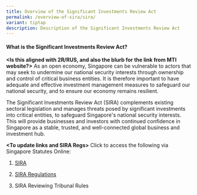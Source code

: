 ```yaml
---
title: Overview of the Significant Investments Review Act
permalink: /overview-of-sira/sira/
variant: tiptap
description: Description of the Significant Investments Review Act
---
```

<h4><strong>What is the Significant Investments Review Act?</strong></h4>
<p><strong>&lt;Is this aligned with 2R/RUS, and also the blurb for the link from MTI website?&gt;</strong> As
an open economy, Singapore can be vulnerable to actors that may seek to
undermine our national security interests through ownership and control
of critical business entities. It is therefore important to have adequate
and effective investment management measures to safeguard our national
security, and to ensure our economy remains resilient.&nbsp;</p>
<p>The Significant Investments Review Act (SIRA) complements existing sectoral
legislation and manages threats posed by significant investments into critical
entities, to safeguard Singapore's national security interests. This will
provide businesses and investors with continued confidence in Singapore
as a stable, trusted, and well-connected global business and investment
hub.</p>
<p><strong>&lt;To update links and SIRA Regs&gt;</strong> Click to access
the following via Singapore Statutes Online:</p>
<ol data-tight="true" class="tight">
<li>
<p><a href="https://sso.agc.gov.sg/Act/SIRA2024/Uncommenced/20240314115017?DocDate=20240214#:~:text=1.,by%20notification%20in%20the%20Gazette.&amp;text=2.,and%20control%20of%2C%20critical%20entities." rel="noopener noreferrer nofollow" target="_blank">SIRA</a>
</p>
</li>
<li>
<p><a href="https://sso.agc.gov.sg//Act/POFMA2019" rel="noopener noreferrer nofollow" target="_blank">SIRA Regulations</a>
</p>
</li>
<li>
<p>SIRA Reviewing Tribunal Rules</p>
</li>
</ol>
<p></p>